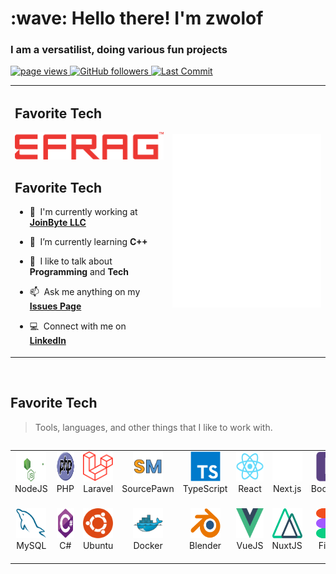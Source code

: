 <h1 align="left" id="zwolof-title">:wave: Hello there! I'm zwolof</h1>
<h3 align="left">I am a versatilist, doing various fun projects</h3>

<p align="left">
	<a href="https://github.com/zwolof/zwolof">
		<img src="https://komarev.com/ghpvc/?username=zwolof&color=green" alt="page views" />
	</a>
	<a href="https://github.com/zwolof?tab=followers">
		<img alt="GitHub followers" src="https://img.shields.io/github/followers/zwolof?color=green&logo=github">
	</a>
	<a href="https://stackoverflow.com/users/19941416">
		<img alt="Last Commit" src="https://img.shields.io/github/last-commit/zwolof/zwolof">
	</a>
</p>

<table>
	<td style="width:50%">
	<h2 align="left" id="zwolof-tech">Favorite Tech</h2>
	
<p align="left">
	<div style="display:flex; flex-direction:column; align-items:flex-start;">
		<a href="https://efrag.gg/">
			<img src="./img/brands/efrag.png" width="256" alt="efrag.gg"  />
		</a>
		<!-- <img src="./img/brands/aphelium.png" width="256" alt="aphelium hns"  /> -->
		<!-- <a href="https://powerfps.com/">
			<img src="./img/brands/nodejs-original.svg" alt="zwolof" align="right" />
		</a> -->
	</div>
</p>
<h2 align="left" id="zwolof-tech">Favorite Tech</h2>


- :office: &nbsp;I'm currently working at **[JoinByte LLC]**
- :seedling: &nbsp;I’m currently learning **C++**
- :speech_balloon: &nbsp;I like to talk about **Programming** and **Tech**
- :mailbox: &nbsp;Ask me anything on my **[Issues Page]**
- :computer: &nbsp;Connect with me on **[LinkedIn]**

	</td>
	<td style="width:50%">
		<div style="display:flex; flex-direction:column; align-items:center;">
			<a href="#zwolof-title">
				<img src="https://raw.githubusercontent.com/zwolof/github-stats-transparent/output/generated/overview.svg" alt="zwolof" align="right" />
			</a>
			<a href="#zwolof-title">
				<img src="https://raw.githubusercontent.com/zwolof/github-stats-transparent/output/generated/languages.svg" alt="zwolof" align="right" />
			</a>
		</div>
	</td>
<table>


<br>

<h2 align="left" id="zwolof-tech">Favorite Tech</h2>

> Tools, languages, and other things that I like to work with.

<table>
	<tr>
		<td align="center" width="96">
			<a href="#zwolof-tech">
				<img src="./img/tech/nodejs-original.svg" width="48" height="48" alt="NodeJS" />
			</a>
			<br>NodeJS
		</td>
		<td align="center" width="96">
			<a href="#zwolof-tech">
				<img src="./img/tech/php-original.svg" width="48" height="48" alt="PHP" />
			</a>
			<br>PHP
		</td>
		<td align="center" width="96">
			<a href="#zwolof-tech">
				<img src="./img/tech/laravel-original.svg" width="48" height="48" alt="Laravel" />
			</a>
			<br>Laravel
		</td>
		<td align="center" width="96">
			<a href="#zwolof-tech">
				<img src="./img/tech/sourcemod-original.svg" width="48" height="48" alt="SourcePawn" />
			</a>
			<br>SourcePawn
		</td>
		<td align="center" width="96">
			<a href="#zwolof-tech">
				<img src="./img/tech/typescript-original.svg" width="48" height="48" alt="TypeScript" />
			</a>
			<br>TypeScript
		</td>
		<td align="center" width="96">
			<a href="#zwolof-tech" >
				<img src="./img/tech/react-original.svg" width="48" height="48" alt="React" />
			</a>
			<br>React
		</td>
		<td align="center" width="96">
			<a href="#zwolof-tech" >
				<img src="./img/tech/nextjs-original.svg" width="48" height="48" alt="Next.js" />
			</a>
			<br>Next.js
		</td>
		<td align="center" width="96">
			<a href="#zwolof-tech">
				<img src="./img/tech/bootstrap-plain.svg" width="48" height="48" alt="Bootstrap" />
			</a>
			<br>Bootstrap
		</td>
		<td align="center" width="96">
			<a href="#zwolof-tech">
				<img src="./img/tech/sass-original.svg" width="48" height="48" alt="Sass" />
			</a>
			<br>Sass
		</td>
	</tr>
	<tr>
		<td align="center"  width="96">
			<a href="#zwolof-tech">
				<img src="./img/tech/mysql-original.svg" width="48" height="48" alt="MySQL" />
			</a>
			<br>MySQL
		</td>
		<td align="center" width="96">
			<a href="#zwolof-tech">
				<img src="./img/tech/csharp-original.svg" width="48" height="48" alt="C#" />
			</a>
			<br>C#
		</td>
		<td align="center" width="96"> 
			<a href="#zwolof-tech" >
				<img src="./img/tech/ubuntu-original.svg" width="48" height="48" alt="Ubuntu" />
			</a>
			<br>Ubuntu
		</td>
		<td align="center" width="96"> 
			<a href="#zwolof-tech" >
				<img src="./img/tech/docker-original.svg" width="48" height="48" alt="Docker" />
			</a>
			<br>Docker
		</td>
		<td align="center" width="96"> 
			<a href="#zwolof-tech" >
				<img src="./img/tech/blender-original.svg" width="48" height="48" alt="Blender" />
			</a>
			<br>Blender
		</td>
		<td align="center" width="96"> 
			<a href="#zwolof-tech" >
				<img src="./img/tech/vue-original.svg" width="48" height="48" alt="VueJS" />
			</a>
			<br>VueJS
		</td>
		<td align="center" width="96"> 
			<a href="#zwolof-tech" >
				<img src="./img/tech/nuxt-original.svg" width="48" height="48" alt="NuxtJS" />
			</a>
			<br>NuxtJS
		</td>
		<td align="center" width="96"> 
			<a href="#zwolof-tech" >
				<img src="./img/tech/figma-original.svg" width="48" height="48" alt="Figma" />
			</a>
			<br>Figma
		</td>
		<td align="center" width="96"> 
			<a href="#zwolof-tech" >
				<img src="./img/tech/aws-original.svg" width="48" height="48" alt="Amazon Web Services" />
			</a>
			<br>Amazon Web Services
		</td>
	</tr>
</table>

<!-- links -->

[JoinByte LLC]: https://joinbye.com "JoinByte Website"
[Issues Page]: https://github.com/zwolof/zwolof/issues "zwolof/issues"
[LinkedIn]: https://www.linkedin.com/in/carl-ising "LinkedIn"